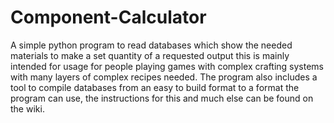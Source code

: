 # Component-Calculator
A simple python program to read databases which show the needed materials to make a set quantity of a requested output this is mainly intended for usage for people playing games with complex crafting systems with many layers of complex recipes needed. The program also includes a tool to compile databases from an easy to build format to a format the program can use, the instructions for this and much else can be found on the wiki.
